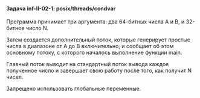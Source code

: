#### Задача inf-II-02-1: posix/threads/condvar
Программа принимает три аргумента: два 64-битных числа A и B, и 32-битное число N.

Затем создается дополнительный поток, которые генерирует простые числа в диапазоне от A до B включительно, и сообщает об этом основному потоку, с которого началось выполнение функции main.

Главный поток выводит на стандартный поток вывода каждое полученное число и завершает свою работу после того, как получит N чисел.

Запрещено использовать глобальные переменные.



